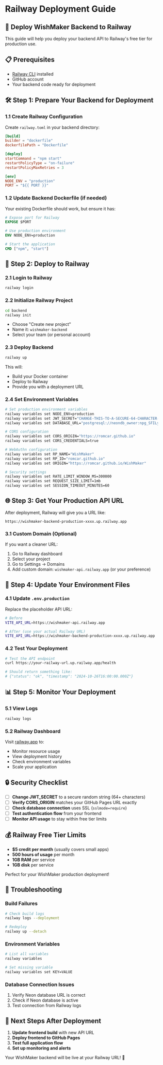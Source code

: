 # Railway Deployment Guide

## 🚂 **Deploy WishMaker Backend to Railway**

This guide will help you deploy your backend API to Railway's free tier for production use.

## 📋 **Prerequisites**

- [Railway CLI](https://docs.railway.app/develop/cli) installed
- GitHub account
- Your backend code ready for deployment

## 🛠️ **Step 1: Prepare Your Backend for Deployment**

### **1.1 Create Railway Configuration**

Create `railway.toml` in your backend directory:

```toml
[build]
builder = "dockerfile"
dockerfilePath = "Dockerfile"

[deploy]
startCommand = "npm start"
restartPolicyType = "on-failure"
restartPolicyMaxRetries = 3

[env]
NODE_ENV = "production"
PORT = "${{ PORT }}"
```

### **1.2 Update Backend Dockerfile (if needed)**

Your existing Dockerfile should work, but ensure it has:

```dockerfile
# Expose port for Railway
EXPOSE $PORT

# Use production environment
ENV NODE_ENV=production

# Start the application
CMD ["npm", "start"]
```

## 🚀 **Step 2: Deploy to Railway**

### **2.1 Login to Railway**

```bash
railway login
```

### **2.2 Initialize Railway Project**

```bash
cd backend
railway init
```

- Choose "Create new project"
- Name it: `wishmaker-backend`
- Select your team (or personal account)

### **2.3 Deploy Backend**

```bash
railway up
```

This will:
- Build your Docker container
- Deploy to Railway
- Provide you with a deployment URL

### **2.4 Set Environment Variables**

```bash
# Set production environment variables
railway variables set NODE_ENV=production
railway variables set JWT_SECRET="CHANGE-THIS-TO-A-SECURE-64-CHARACTER-RANDOM-STRING-FOR-PRODUCTION"
railway variables set DATABASE_URL="postgresql://neondb_owner:npg_SFILyp8qg5Yj@ep-muddy-sound-ah6wie43-pooler.c-3.us-east-1.aws.neon.tech/neondb?sslmode=require"

# CORS configuration
railway variables set CORS_ORIGIN="https://romcar.github.io"
railway variables set CORS_CREDENTIALS=true

# WebAuthn configuration
railway variables set RP_NAME="WishMaker"
railway variables set RP_ID="romcar.github.io"
railway variables set ORIGIN="https://romcar.github.io/WishMaker"

# Security settings
railway variables set RATE_LIMIT_WINDOW_MS=300000
railway variables set REQUEST_SIZE_LIMIT=1mb
railway variables set SESSION_TIMEOUT_MINUTES=60
```

## 🌐 **Step 3: Get Your Production API URL**

After deployment, Railway will give you a URL like:
```
https://wishmaker-backend-production-xxxx.up.railway.app
```

### **3.1 Custom Domain (Optional)**

If you want a cleaner URL:
1. Go to Railway dashboard
2. Select your project
3. Go to Settings → Domains
4. Add custom domain: `wishmaker-api.railway.app` (or your preference)

## 🔧 **Step 4: Update Your Environment Files**

### **4.1 Update `.env.production`**

Replace the placeholder API URL:

```bash
# Before
VITE_API_URL=https://wishmaker-api.railway.app

# After (use your actual Railway URL)
VITE_API_URL=https://wishmaker-backend-production-xxxx.up.railway.app
```

### **4.2 Test Your Deployment**

```bash
# Test the API endpoint
curl https://your-railway-url.up.railway.app/health

# Should return something like:
# {"status": "ok", "timestamp": "2024-10-26T16:00:00.000Z"}
```

## 📊 **Step 5: Monitor Your Deployment**

### **5.1 View Logs**

```bash
railway logs
```

### **5.2 Railway Dashboard**

Visit [railway.app](https://railway.app) to:
- Monitor resource usage
- View deployment history
- Check environment variables
- Scale your application

## 🔒 **Security Checklist**

- [ ] **Change JWT_SECRET** to a secure random string (64+ characters)
- [ ] **Verify CORS_ORIGIN** matches your GitHub Pages URL exactly
- [ ] **Check database connection** uses SSL (`sslmode=require`)
- [ ] **Test authentication flow** from your frontend
- [ ] **Monitor API usage** to stay within free tier limits

## 💰 **Railway Free Tier Limits**

- **$5 credit per month** (usually covers small apps)
- **500 hours of usage** per month
- **1GB RAM** per service
- **1GB disk** per service

Perfect for your WishMaker production deployment!

## 🛟 **Troubleshooting**

### **Build Failures**

```bash
# Check build logs
railway logs --deployment

# Redeploy
railway up --detach
```

### **Environment Variables**

```bash
# List all variables
railway variables

# Set missing variable
railway variables set KEY=VALUE
```

### **Database Connection Issues**

1. Verify Neon database URL is correct
2. Check if Neon database is active
3. Test connection from Railway logs

## 📝 **Next Steps After Deployment**

1. **Update frontend build** with new API URL
2. **Deploy frontend to GitHub Pages**
3. **Test full application flow**
4. **Set up monitoring and alerts**

Your WishMaker backend will be live at your Railway URL! 🎉